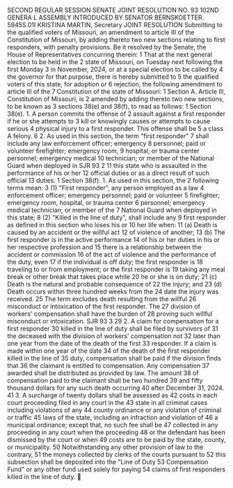 SECOND REGULAR SESSION
SENATE JOINT RESOLUTION NO. 93
102ND GENERA L ASSEMBLY
INTRODUCED BY SENATOR BERNSKOETTER.
5945S.01I KRISTINA MARTIN, Secretary
JOINT RESOLUTION
Submitting to the qualified voters of Missouri, an amendment to article III of the Constitution of
Missouri, by adding thereto two new sections relating to first responders, with penalty
provisions.
Be it resolved by the Senate, the House of Representatives concurring therein:
1 That at the next general election to be held in the
2 state of Missouri, on Tuesday next following the first Monday
3 in November, 2024, or at a special election to be called by
4 the governor for that purpose, there is hereby submitted to
5 the qualified voters of this state, for adoption or
6 rejection, the following amendment to article III of the
7 Constitution of the state of Missouri:
1 Section A. Article III, Constitution of Missouri, is
2 amended by adding thereto two new sections, to be known as
3 sections 38(e) and 38(f), to read as follows:
1 Section 38(e). 1. A person commits the offense of
2 assault against a first responder if he or she attempts to
3 kill or knowingly causes or attempts to cause serious
4 physical injury to a first responder. This offense shall be
5 a class A felony.
6 2. As used in this section, the term "first responder"
7 shall include any law enforcement officer; emergency
8 personnel; paid or volunteer firefighter; emergency room,
9 hospital, or trauma center personnel; emergency medical
10 technician; or member of the National Guard when deployed in
SJR 93 2
11 this state who is assaulted in the performance of his or her
12 official duties or as a direct result of such official
13 duties.
1 Section 38(f). 1. As used in this section, the
2 following terms mean:
3 (1) "First responder", any person employed as a law
4 enforcement officer; emergency personnel; paid or volunteer
5 firefighter; emergency room, hospital, or trauma center
6 personnel; emergency medical technician; or member of the
7 National Guard when deployed in this state;
8 (2) "Killed in the line of duty", shall include any
9 first responder as defined in this section who loses his or
10 her life when:
11 (a) Death is caused by an accident or the willful act
12 of violence of another;
13 (b) The first responder is in the active performance
14 of his or her duties in his or her respective profession and
15 there is a relationship between the accident or commission
16 of the act of violence and the performance of the duty, even
17 if the individual is off duty; the first responder is
18 traveling to or from employment; or the first responder is
19 taking any meal break or other break that takes place while
20 he or she is on duty;
21 (c) Death is the natural and probable consequence of
22 the injury; and
23 (d) Death occurs within three hundred weeks from the
24 date the injury was received.
25 The term excludes death resulting from the willful
26 misconduct or intoxication of the first responder. The
27 division of workers' compensation shall have the burden of
28 proving such willful misconduct or intoxication.
SJR 93 3
29 2. A claim for compensation for a first responder
30 killed in the line of duty shall be filed by survivors of
31 the deceased with the division of workers' compensation not
32 later than one year from the date of the death of the first
33 responder. If a claim is made within one year of the date
34 of the death of the first responder killed in the line of
35 duty, compensation shall be paid if the division finds that
36 the claimant is entitled to compensation. Any compensation
37 awarded shall be distributed as provided by law. The amount
38 of compensation paid to the claimant shall be two hundred
39 and fifty thousand dollars for any such death occurring
40 after December 31, 2024.
41 3. A surcharge of twenty dollars shall be assessed as
42 costs in each court proceeding filed in any court in the
43 state in all criminal cases including violations of any
44 county ordinance or any violation of criminal or traffic
45 laws of the state, including an infraction and violation of
46 a municipal ordinance; except that, no such fee shall be
47 collected in any proceeding in any court when the proceeding
48 or the defendant has been dismissed by the court or when
49 costs are to be paid by the state, county, or municipality.
50 Notwithstanding any other provision of law to the contrary,
51 the moneys collected by clerks of the courts pursuant to
52 this subsection shall be deposited into the "Line of Duty
53 Compensation Fund" or any other fund used solely for paying
54 claims of first responders killed in the line of duty.
